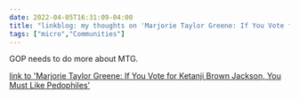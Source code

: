 ```yaml
---
date: 2022-04-05T16:31:09-04:00
title: "linkblog: my thoughts on 'Marjorie Taylor Greene: If You Vote for Ketanji Brown Jackson, You Must Like Pedophiles'"
tags: ["micro","Communities"]
---
```

GOP needs to do more about MTG.
 
[link to 'Marjorie Taylor Greene: If You Vote for Ketanji Brown Jackson, You Must Like Pedophiles'](https://www.vice.com/en/article/epx9bz/marjorie-taylor-greene-pedophile)
